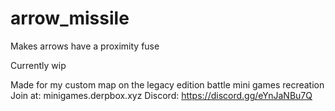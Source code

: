 # arrow_missile
Makes arrows have a proximity fuse

Currently wip

Made for my custom map on the legacy edition battle mini games recreation 
Join at: minigames.derpbox.xyz
Discord: https://discord.gg/eYnJaNBu7Q

